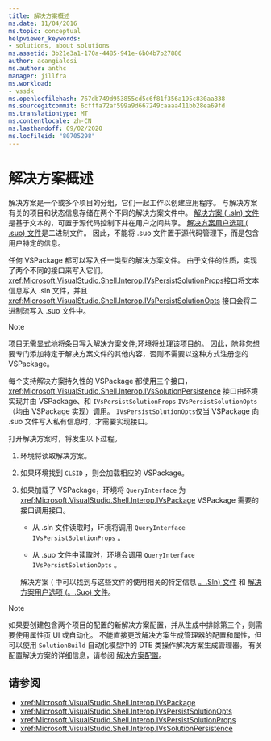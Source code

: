 ```yaml
---
title: 解决方案概述
ms.date: 11/04/2016
ms.topic: conceptual
helpviewer_keywords:
- solutions, about solutions
ms.assetid: 3b21e3a1-170a-4485-941e-6b04b7b27886
author: acangialosi
ms.author: anthc
manager: jillfra
ms.workload:
- vssdk
ms.openlocfilehash: 767db749d953855cd5c6f81f356a195c830aa838
ms.sourcegitcommit: 6cfffa72af599a9d667249caaaa411bb28ea69fd
ms.translationtype: MT
ms.contentlocale: zh-CN
ms.lasthandoff: 09/02/2020
ms.locfileid: "80705298"
---
```

# <a name="solutions-overview"></a>解决方案概述

解决方案是一个或多个项目的分组，它们一起工作以创建应用程序。 与解决方案有关的项目和状态信息存储在两个不同的解决方案文件中。 [解决方案 ( .sln) 文件](solution-dot-sln-file.md)是基于文本的，可置于源代码控制下并在用户之间共享。 [解决方案用户选项 ( .suo) 文件](solution-user-options-dot-suo-file.md)是二进制文件。 因此，不能将 .suo 文件置于源代码管理下，而是包含用户特定的信息。

任何 VSPackage 都可以写入任一类型的解决方案文件。 由于文件的性质，实现了两个不同的接口来写入它们。 <xref:Microsoft.VisualStudio.Shell.Interop.IVsPersistSolutionProps>接口将文本信息写入 .sln 文件，并且 <xref:Microsoft.VisualStudio.Shell.Interop.IVsPersistSolutionOpts> 接口会将二进制流写入 .suo 文件中。

> [!NOTE]
> 项目无需显式地将条目写入解决方案文件;环境将处理该项目的。 因此，除非您想要专门添加特定于解决方案文件的其他内容，否则不需要以这种方式注册您的 VSPackage。

每个支持解决方案持久性的 VSPackage 都使用三个接口， <xref:Microsoft.VisualStudio.Shell.Interop.IVsSolutionPersistence> 接口由环境实现并由 VSPackage、和 `IVsPersistSolutionProps` `IVsPersistSolutionOpts` （均由 VSPackage 实现）调用。 `IVsPersistSolutionOpts`仅当 VSPackage 向 .suo 文件写入私有信息时，才需要实现接口。

打开解决方案时，将发生以下过程。

1. 环境将读取解决方案。

2. 如果环境找到 `CLSID` ，则会加载相应的 VSPackage。

3. 如果加载了 VSPackage，环境将 `QueryInterface` 为 <xref:Microsoft.VisualStudio.Shell.Interop.IVsPackage> VSPackage 需要的接口调用接口。

   - 从 .sln 文件读取时，环境将调用 `QueryInterface` `IVsPersistSolutionProps` 。

   - 从 .suo 文件中读取时，环境会调用 `QueryInterface` `IVsPersistSolutionOpts` 。

   解决方案 ( 中可以找到与这些文件的使用相关的特定信息 [。.Sln) 文件](../../extensibility/internals/solution-dot-sln-file.md) 和 [解决方案用户选项 (。.Suo) 文件](../../extensibility/internals/solution-user-options-dot-suo-file.md)。

> [!NOTE]
> 如果要创建包含两个项目的配置的新解决方案配置，并从生成中排除第三个，则需要使用属性页 UI 或自动化。 不能直接更改解决方案生成管理器的配置和属性，但可以使用 `SolutionBuild` 自动化模型中的 DTE 类操作解决方案生成管理器。 有关配置解决方案的详细信息，请参阅 [解决方案配置](../../extensibility/internals/solution-configuration.md)。

## <a name="see-also"></a>请参阅

- <xref:Microsoft.VisualStudio.Shell.Interop.IVsPackage>
- <xref:Microsoft.VisualStudio.Shell.Interop.IVsPersistSolutionOpts>
- <xref:Microsoft.VisualStudio.Shell.Interop.IVsPersistSolutionProps>
- <xref:Microsoft.VisualStudio.Shell.Interop.IVsSolutionPersistence>
